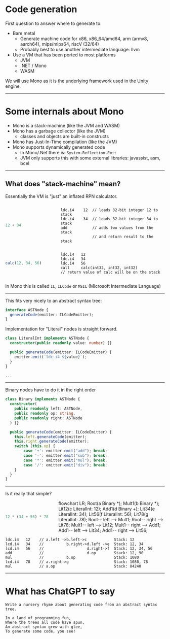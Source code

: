 <style>
    .colums12 {
        display: grid;
        grid-template-columns: 1fr 2fr;
        align-items: center;
    }
</style>


# Code generation

<style>
    .colums2 {
        display: grid;
        grid-template-columns: 1fr 2fr;
        align-items: center;
        gap: 10px;
    }
</style>

First question to answer where to generate to:

- Bare metal
  - Generate machine code for x86, x86_64/amd64, arm (armv8, aarch64), mips/mips64, riscV (32/64)
  - Probably best to use another intermediate language: llvm
- Use a VM that has been ported to most platforms
  - JVM
  - .NET / Mono
  - WASM

We will use Mono as it is the underlying framework used in the Unity engine.

---

# Some internals about Mono

- Mono is a stack-machine (like the JVM and WASM)
- Mono has a garbage collector (like the JVM)
  - classes and objects are built-in constructs
- Mono has Just-In-Time compilation (like the JVM)
- Mono supports dynamically generated code
  - In Mono/.Net there is: `System.Reflection.Emit`
  - JVM only supports this with some external libraries: javassist, asm, bcel

---

## What does "stack-machine" mean?

Essentially the VM is "just" an inflated RPN calculator.

<div class="colums2">

```ts
12 + 34
```

```
ldc.i4    12  // loads 32-bit integer 12 to stack
ldc.i4    34  // loads 32-bit integer 34 to stack
add           // adds two values from the stack
              // and return result to the stack
```

</div>

<div class="colums2">

```ts
calc(12, 34, 56)
```

```
ldc.i4   12
ldc.i4   34
ldc.i4   56
call     calc(int32, int32, int32)
// return value of calc will be on the stack
```

</div>

In Mono this is called `IL`, `ILCode` or `MSIL` (Microsoft Intermediate Language)

---

This fits very nicely to an abstract syntax tree:
```ts
interface ASTNode {
  generateCode(emitter: ILCodeEmitter);
}
```

Implementation for "Literal" nodes is straight forward.

```ts
class LiteralInt implements ASTNode {
  constructor(public readonly value: number) {}

  public generateCode(emitter: ILCodeEmitter) {
    emitter.emit(`ldc.i4 ${value}`);
  }
}

...
```

---

Binary nodes have to do it in the right order
```ts
class Binary implements ASTNode {
  constructor(
    public readonly left: ASTNode,
    public readonly op: string,
    public readonly right: ASTNode
  ) {}

  public generateCode(emitter: ILCodeEmitter) {
    this.left.generateCode(emitter);
    this.right.generateCode(emitter);
    switch (this.op) {
        case '+': emitter.emit("add"); break;
        case '-': emitter.emit("sub"); break;
        case '*': emitter.emit("mul"); break;
        case '/': emitter.emit("div"); break;
    }
  }
}
```

---

Is it really that simple?

<div class="colums12">

```ts
12 * (34 + 56) * 78
```

<div class="mermaid">
flowchart LR;
    Root(a Binary *);
    Mult1(b Binary *);
    Lit12(c LiteralInt: 12);
    Add1(d Binary +);
    Lit34(e LiteralInt: 34);
    Lit56(f LiteralInt: 56);
    Lit78(g LiteralInt: 78);
    Root-- left --> Mult1;
    Root-- right --> Lit78;
    Mult1-- left --> Lit12;
    Mult1-- right --> Add1;
    Add1-- left --> Lit34;
    Add1-- right --> Lit56;
</div>
</div>


```
ldc.i4   12    // a.left ->b.left->c            Stack: 12
lcd.i4   34    //          b.right->d.left ->e  Stack: 12, 34
lcd.i4   56    //                   d.right->f  Stack: 12, 34, 56
add            //                   d.op        Stack: 12, 90
mul            //          b.op                 Stack: 1080
lcd.i4   78    // a.right->g                    Stack: 1080, 78
mul            // a.op                          Stack: 84240
```

---

# What has ChatGPT to say

```
Write a nursery rhyme about generating code from an abstract syntax tree.
```

```
In a land of programming fun,
Where the trees all code have spun,
An abstract syntax grew with glee,
To generate some code, you see!
```


<script type="module">
import mermaid from 'https://cdn.jsdelivr.net/npm/mermaid@10.0.0/dist/mermaid.esm.min.mjs';
mermaid.initialize({ startOnLoad: true });

window.addEventListener('vscode.markdown.updateContent', function() { mermaid.init() });
</script>
